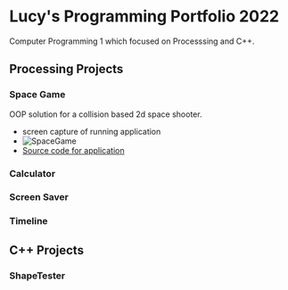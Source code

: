 # Lucy's Programming Portfolio 2022
Computer Programming 1 which focused on Processsing and C++. 

## Processing Projects

### Space Game
OOP solution for a collision based 2d space shooter.
* screen capture of running application
* ![SpaceGame]()
* [Source code for application]()

### Calculator

### Screen Saver

### Timeline

## C++ Projects

### ShapeTester
